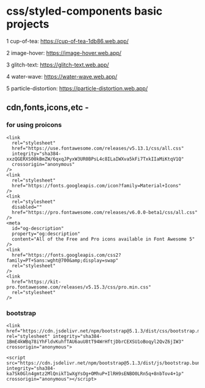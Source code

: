 # css/styled-components basic projects

1 cup-of-tea: https://cup-of-tea-1db86.web.app/

2 image-hover: https://image-hover.web.app/

3 glitch-text: https://glitch-text.web.app/

4 water-wave: https://water-wave.web.app/

5 particle-distortion: https://particle-distortion.web.app/



## cdn,fonts,icons,etc -

<script
   src="https://kit.fontawesome.com/c885607b72.js"
      crossorigin="anonymous"
 ></script>
 
 ### for using proicons
 
    <link
      rel="stylesheet"
      href="https://use.fontawesome.com/releases/v5.13.1/css/all.css"
      integrity="sha384-xxzQGERXS00kBmZW/6qxqJPyxW3UR0BPsL4c8ILaIWXva5kFi7TxkIIaMiKtqV1Q"
      crossorigin="anonymous"
    />
    <link
      rel="stylesheet"
      href="https://fonts.googleapis.com/icon?family=Material+Icons"
    />
    <link
      rel="stylesheet"
      disabled=""
      href="https://pro.fontawesome.com/releases/v6.0.0-beta1/css/all.css"
    />
    <meta
      id="og-description"
      property="og:description"
      content="All of the Free and Pro icons available in Font Awesome 5"
    />
    <link
      href="https://fonts.googleapis.com/css2?family=PT+Sans:wght@700&amp;display=swap"
      rel="stylesheet"
    />
    <link
      href="https://kit-pro.fontawesome.com/releases/v5.15.3/css/pro.min.css"
      rel="stylesheet"
    />
 
 
 ### bootstrap
 
    <link href="https://cdn.jsdelivr.net/npm/bootstrap@5.1.3/dist/css/bootstrap.min.css" rel="stylesheet" integrity="sha384-   1BmE4kWBq78iYhFldvKuhfTAU6auU8tT94WrHftjDbrCEXSU1oBoqyl2QvZ6jIW3" crossorigin="anonymous">
    
    <script src="https://cdn.jsdelivr.net/npm/bootstrap@5.1.3/dist/js/bootstrap.bundle.min.js" integrity="sha384-ka7Sk0Gln4gmtz2MlQnikT1wXgYsOg+OMhuP+IlRH9sENBO0LRn5q+8nbTov4+1p" crossorigin="anonymous"></script>


    
 

    
    
  
